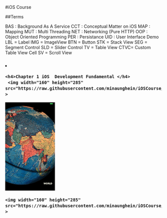 #iOS Course

##Terms

   BAS : Background As A Service
   CCT : Conceptual Matter on iOS
   MAP : Mapping
   MUT : Multi Threading
   NET : Networking (Pure HTTP)
   OOP : Object Oriented Programming
   PER : Persistance
   UID : User Interface Demo
        LBL = Label
        IMG = ImageView
        BTN = Button
        STK = Stack View
        SEG = Segment Control
        SLD = Slider Control
        TV  = Table View
        CTVC= Custom Table View Cell
        SV  = Scroll View


<h3>

<div   >
    <li>

    <h4>Chapter 1 iOS  Development Fundamental </h4>
     <img width="160" height="285"  src="https://raw.githubusercontent.com/minaunghein/iOSCourse/master/0101_UID_LBL_Helloworld/preview.png"   >


   <img width="160" height="285"    src="https://raw.githubusercontent.com/minaunghein/iOSCourse/master/0102_UID_IMG_Helloworld/preview.png"  >


    <img width="160" height="285"    src="https://raw.githubusercontent.com/minaunghein/iOSCourse/master/0103_UID_BTN_NuclearLaunch/preview.png"  >



</li>
</div>
   </h3>
